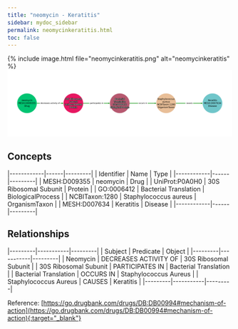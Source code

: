 ```yaml
---
title: "neomycin - Keratitis"
sidebar: mydoc_sidebar
permalink: neomycinkeratitis.html
toc: false 
---
```


{% include image.html file="neomycinkeratitis.png" alt="neomycinkeratitis" %}![Path Visualization](/images/neomycinkeratitis.png)

## Concepts

|------------|------|---------|
| Identifier | Name | Type    |
|------------|------|---------|
| MESH:D009355 | neomycin | Drug |
| UniProt:P0A0H0 | 30S Ribosomal Subunit | Protein |
| GO:0006412 | Bacterial Translation | BiologicalProcess |
| NCBITaxon:1280 | Staphylococcus aureus | OrganismTaxon |
| MESH:D007634 | Keratitis | Disease |
|------------|------|---------|

## Relationships

|---------|-----------|---------|
| Subject | Predicate | Object  |
|---------|-----------|---------|
| Neomycin | DECREASES ACTIVITY OF | 30S Ribosomal Subunit |
| 30S Ribosomal Subunit | PARTICIPATES IN | Bacterial Translation |
| Bacterial Translation | OCCURS IN | Staphylococcus Aureus |
| Staphylococcus Aureus | CAUSES | Keratitis |
|---------|-----------|---------|

Reference: [https://go.drugbank.com/drugs/DB:DB00994#mechanism-of-action](https://go.drugbank.com/drugs/DB:DB00994#mechanism-of-action){:target="_blank"}